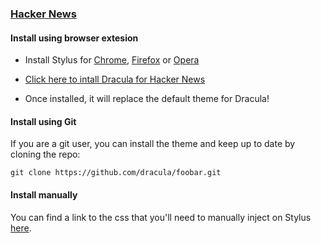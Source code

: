 ### [Hacker News](https://news.ycombinator.com)

#### Install using browser extesion

- Install Stylus for [Chrome](https://chrome.google.com/webstore/detail/stylus/clngdbkpkpeebahjckkjfobafhncgmne), [Firefox](https://addons.mozilla.org/pt-BR/firefox/addon/styl-us/) or [Opera](https://addons.opera.com/pt-br/extensions/details/stylus/)

- [Click here to intall Dracula for Hacker News](https://github.com/dracula/hacker-news/raw/main/dracula.user.css)

- Once installed, it will replace the default theme for Dracula!

#### Install using Git

If you are a git user, you can install the theme and keep up to date by cloning the repo:

    git clone https://github.com/dracula/foobar.git

#### Install manually

You can find a link to the css that you'll need to manually inject on Stylus [here](https://github.com/dracula/hacker-news/blob/main/dracula.user.css).
